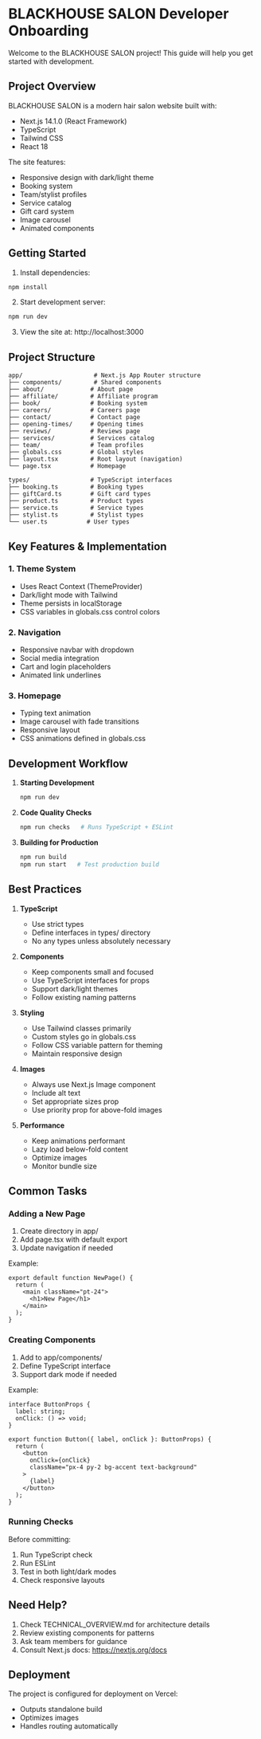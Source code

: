 # BLACKHOUSE SALON Developer Onboarding

Welcome to the BLACKHOUSE SALON project! This guide will help you get started with development.

## Project Overview

BLACKHOUSE SALON is a modern hair salon website built with:
- Next.js 14.1.0 (React Framework)
- TypeScript
- Tailwind CSS
- React 18

The site features:
- Responsive design with dark/light theme
- Booking system
- Team/stylist profiles
- Service catalog
- Gift card system
- Image carousel
- Animated components

## Getting Started

1. Install dependencies:
```bash
npm install
```

2. Start development server:
```bash
npm run dev
```

3. View the site at: http://localhost:3000

## Project Structure

```
app/                    # Next.js App Router structure
├── components/         # Shared components
├── about/             # About page
├── affiliate/         # Affiliate program
├── book/              # Booking system
├── careers/           # Careers page
├── contact/           # Contact page
├── opening-times/     # Opening times
├── reviews/           # Reviews page
├── services/          # Services catalog
├── team/              # Team profiles
├── globals.css        # Global styles
├── layout.tsx         # Root layout (navigation)
└── page.tsx           # Homepage

types/                 # TypeScript interfaces
├── booking.ts         # Booking types
├── giftCard.ts        # Gift card types
├── product.ts         # Product types
├── service.ts         # Service types
├── stylist.ts         # Stylist types
└── user.ts           # User types
```

## Key Features & Implementation

### 1. Theme System
- Uses React Context (ThemeProvider)
- Dark/light mode with Tailwind
- Theme persists in localStorage
- CSS variables in globals.css control colors

### 2. Navigation
- Responsive navbar with dropdown
- Social media integration
- Cart and login placeholders
- Animated link underlines

### 3. Homepage
- Typing text animation
- Image carousel with fade transitions
- Responsive layout
- CSS animations defined in globals.css

## Development Workflow

1. **Starting Development**
   ```bash
   npm run dev
   ```

2. **Code Quality Checks**
   ```bash
   npm run checks   # Runs TypeScript + ESLint
   ```

3. **Building for Production**
   ```bash
   npm run build
   npm run start   # Test production build
   ```

## Best Practices

1. **TypeScript**
   - Use strict types
   - Define interfaces in types/ directory
   - No any types unless absolutely necessary

2. **Components**
   - Keep components small and focused
   - Use TypeScript interfaces for props
   - Support dark/light themes
   - Follow existing naming patterns

3. **Styling**
   - Use Tailwind classes primarily
   - Custom styles go in globals.css
   - Follow CSS variable pattern for theming
   - Maintain responsive design

4. **Images**
   - Always use Next.js Image component
   - Include alt text
   - Set appropriate sizes prop
   - Use priority prop for above-fold images

5. **Performance**
   - Keep animations performant
   - Lazy load below-fold content
   - Optimize images
   - Monitor bundle size

## Common Tasks

### Adding a New Page
1. Create directory in app/
2. Add page.tsx with default export
3. Update navigation if needed

Example:
```tsx
export default function NewPage() {
  return (
    <main className="pt-24">
      <h1>New Page</h1>
    </main>
  );
}
```

### Creating Components
1. Add to app/components/
2. Define TypeScript interface
3. Support dark mode if needed

Example:
```tsx
interface ButtonProps {
  label: string;
  onClick: () => void;
}

export function Button({ label, onClick }: ButtonProps) {
  return (
    <button 
      onClick={onClick}
      className="px-4 py-2 bg-accent text-background"
    >
      {label}
    </button>
  );
}
```

### Running Checks
Before committing:
1. Run TypeScript check
2. Run ESLint
3. Test in both light/dark modes
4. Check responsive layouts

## Need Help?

1. Check TECHNICAL_OVERVIEW.md for architecture details
2. Review existing components for patterns
3. Ask team members for guidance
4. Consult Next.js docs: https://nextjs.org/docs

## Deployment

The project is configured for deployment on Vercel:
- Outputs standalone build
- Optimizes images
- Handles routing automatically